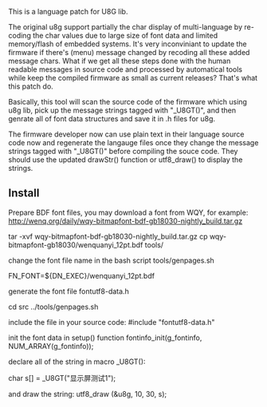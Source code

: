 This is a language patch for U8G lib.

The original u8g support partially the char display of multi-language by re-coding the char values due to large size of font data and limited memory/flash of embedded systems.
It's very inconviniant to update the firmware if there's (menu) message changed by recoding all these added message chars.
What if we get all these steps done with the human readable messages in source code and processed by automatical tools while keep the compiled firmware as small as current releases?
That's what this patch do.

Basically, this tool will scan the source code of the firmware which using u8g lib, pick up the message strings tagged with "_U8GT()",
and then genrate all of font data structures and save it in .h files for u8g.

The firmware developer now can use plain text in their language source code now and regenerate the langauge files once they change the message strings tagged with "_U8GT()" before compiling the souce code.
They should use the updated drawStr() function or utf8_draw() to display the strings.


Install
-------


Prepare BDF font files, you may download a font from WQY, for example: http://wenq.org/daily/wqy-bitmapfont-bdf-gb18030-nightly_build.tar.gz

tar -xvf wqy-bitmapfont-bdf-gb18030-nightly_build.tar.gz
cp wqy-bitmapfont-gb18030/wenquanyi_12pt.bdf tools/

change the font file name in the bash script tools/genpages.sh

FN_FONT=${DN_EXEC}/wenquanyi_12pt.bdf

generate the font file fontutf8-data.h

cd src
../tools/genpages.sh

include the file in your source code:
#include "fontutf8-data.h"


init the font data in setup() function
fontinfo_init(g_fontinfo, NUM_ARRAY(g_fontinfo));


declare all of the string in macro _U8GT():

char s[] = _U8GT("显示屏测试1");

and draw the string:
utf8_draw (&u8g, 10, 30, s);

